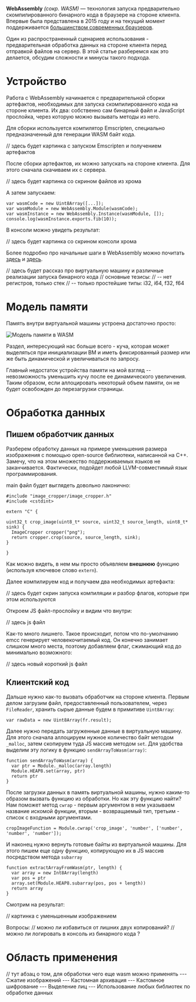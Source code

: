 **WebAssembly** *(сокр. WASM)* — технология запуска предварительно скомпилированного бинарного кода в браузере на стороне клиента. Впервые была представлена в 2015 году и на текущий момент поддерживается [большинством современных браузеров](https://caniuse.com/wasm).

Один из распространенный сценариев использования - предварительная обработка данных на стороне клиента перед отправкой файлов на сервер. В этой статье разберемся как это делается, обсудим сложности и минусы такого подхода.


# Устройство

Работа с WebAssembly начинается с предварительной сборки артефактов, необходимых для запуска скомпилированного кода на стороне клиента. Их два: собственно сам бинарный файл и JavaScript прослойка, через которую можно вызывать методы из него.

Для сборки используется компилятор Emscripten, специально предназначенный для генерации WASM байт кода.

// здесь будет картинка с запуском Emscripten и получением артефактов

После сборки артефактов, их можно запускать на стороне клиента. Для этого сначала скачиваем их с сервера.

// здесь будет картинка со скрином файлов из хрома


А затем запускаем:
```
var wasmCode = new Uint8Array([...]);
var wasmModule = new WebAssembly.Module(wasmCode);
var wasmInstance = new WebAssembly.Instance(wasmModule, []);
console.log(wasmInstance.exports.fib(10));
```

В консоли можно увидеть результат:

// здесь будет картинка со скрином консоли хрома

Более подробно про начальные шаги в WebAssembly можно почитать [здесь](https://habr.com/ru/post/475778/) и [здесь](https://habr.com/ru/post/475778/).

// здесь будет рассказ про виртуальную машину и различные реализации запуска бинарного кода
// основные тезисы:
// -- нет регистров, только стек
// -- только простейшие типы: i32, i64, f32, f64

# Модель памяти

Память внутри виртуальной машины устроена достаточно просто:

![Модель памяти в WASM](https://habrastorage.org/webt/8m/ek/0l/8mek0lpn5fwccixe72pspomcxag.png)

Раздел, интересующий нас больше всего - куча, которая может выделяться при инициализации ВМ и иметь фиксированный размер или же быть динамической и увеличиваться по запросу.

Главный недостаток устройства памяти на мой взгляд -- невозможность уменьшить кучу после ее динамического увеличения. Таким образом, если аллоцировать некоторый объем памяти, он не будет освобожден до перезагрузки страницы.


# Обработка данных

## Пишем обработчик данных

Разберем обработку данных на примере уменьшения размера изображения с помощью open-source библиотеки, написанной на C++. Замечу, что на этом множество поддерживаемых языков не заканчивается. Фактически, подойдет любой LLVM-совместимый язык программирования. 

main файл будет выглядеть довольно лаконично:

```
#include "image_cropper/image_cropper.h"
#include <cstdint>

extern "C" {

uint32_t crop_image(uint8_t* source, uint32_t source_length, uint8_t* sink) {
  ImageCropper cropper("png");
  return cropper.crop(source, source_length, sink);
}

}
```

Как можно видеть, в нем мы просто объявляем **внешнюю** функцию (используя ключевое слово `extern`).

Далее компилируем код и получаем два необходимых артефакта:



// здесь будет скрин запуска компиляции и разбор флагов, которые при этом используются


Откроем JS файл-прослойку и видим что внутри:

// здесь js файл 

Как-то много лишнего. Такое происходит, потом что по-умолчанию emcc генерирует человекочитаемый код. Он конечно занимает слишком много места, поэтому добавляем флаг, сжимающий код до минимально возможного:

// здесь новый короткий js файл 

## Клиентский код

Дальше нужно как-то вызвать обработчик на стороне клиента. Первым делом загрузим файл, предоставленный пользователем, через `FileReader`, хранить сырые данные будем в примитиве `Uint8Array`:

```
var rawData = new Uint8Array(fr.result);
```

Далее нужно передать загруженные данные в виртуальную машину. Для этого сначала аллоцируем нужное количество байт методом `_malloc`, затем скопируем туда JS массив методом `set`. Для удобства выделим эту логику в функцию `sendArrayToWasm(array)`:

```
function sendArrayToWasm(array) {
  var ptr = Module._malloc(array.length)
  Module.HEAP8.set(array, ptr)
  return ptr
}
```

После загрузки данных в память виртуальной машины, нужно каким-то образом вызвать функцию из обработки. Но как эту функцию найти? Нам поможет метод `cwrap` - первым аргументом в нем указываем название искомой функции, вторым - возвращаемый тип, третьим - список с входными аргументами.

```
cropImageFunction = Module.cwrap('crop_image', 'number', ['number', 'number', 'number']);
```

И наконец нужно вернуть готовые байты из виртуальной машины. Для этого пишем еще одну функцию, копирующую их в JS массив посредством метода `subarray`

```
function extractArrayFromWasm(ptr, length) {
  var array = new Int8Array(length)
  var pos = ptr
  array.set(Module.HEAP8.subarray(pos, pos + length))
  return array
}
```

Смотрим на результат:

// картинка с уменьшенным изображением

Вопросы:
// можно ли избавиться от лишних двух копирований?
// можно ли логировать в консоль из бинарного кода ?



# Область применения

// тут абзац о том, для обработки чего еще wasm можно применять
--- Сжатие изображений
--- Кастомная архивация
--- Кастомное шифрование
--- Выделение лиц
--- Использование любых библиотек по обработке данных
